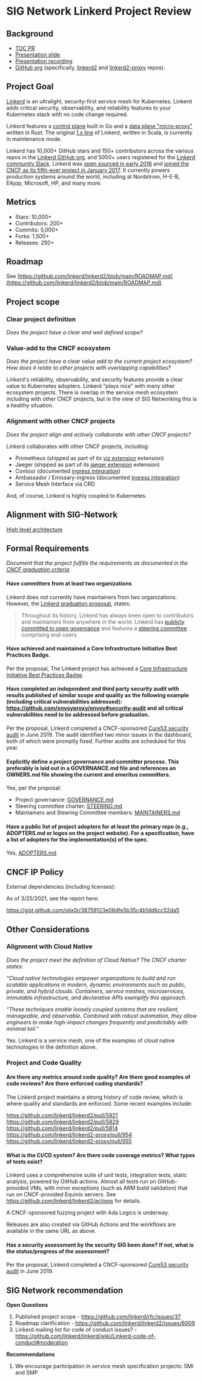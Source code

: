 # SIG Network Linkerd Project Review

## Background

- [TOC PR](https://github.com/cncf/toc/pull/616)
- [Presentation slide](https://docs.google.com/presentation/d/1qseWDYWD4KzYFhb4bcp8WuDPYFVwB8sYeNnjCsgDUOw/edit)
- [Presentation recording](https://www.youtube.com/watch?v=R5F8l9ursBk#t=50m22)
- [GitHub org](https://github.com/linkerd) (specifically, [linkerd2](https://github.com/linkerd2/linkerd2) and [linkerd2-proxy](https://github.com/linkerd2/linkerd2) repos).

## Project Goal

[Linkerd](https://linkerd.io) is an ultralight, security-first service mesh for Kubernetes. Linkerd adds critical security, observability, and reliability features to your Kubernetes stack with no code change required.

Linkerd features a [control plane](https://github.com/linkerd/linkerd2) built in Go and a [data plane "micro-proxy"](https://github.com/linkerd/linkerd2-proxy) written in Rust. The original [1.x line](https://github.com/linkerd/linkerd) of Linkerd, written in Scala, is currently in maintenance mode.

Linkerd has 10,000+ GitHub stars and 150+ contributors across the various repos in the [Linkerd GitHub org](https://github.com/linkerd/), and 5000+ users registered for the [Linkerd community Slack](https://slack.linkerd.io/). Linkerd was [open sourced in early 2016](https://linkerd.io/2016/02/18/linkerd-twitter-style-operability-for-microservices/)
and [joined the CNCF as its fifth-ever project in January 2017](https://www.cncf.io/blog/2017/01/23/linkerd-project-joins-cloud-native-computing-foundation/).
It currently powers production systems around the world, including at
Nordstrom, H-E-B, Elkjop, Microsoft, HP, and many more.

## Metrics

- Stars: 10,000+
- Contributors: 200+
- Commits: 5,000+
- Forks: 1,500+
- Releases: 250+

## Roadmap

See [https://github.com/linkerd/linkerd2/blob/main/ROADMAP.md](https://github.com/linkerd/linkerd2/blob/main/ROADMAP.md)

## Project scope

### Clear project definition

_Does the project have a clear and well defined scope?_

<!-- INCOMPLETE
SIG Network agrees that Linkerd has a well defined scope.
-->

### Value-add to the CNCF ecosystem

_Does the project have a clear value add to the current project ecosystem? How does it relate to other projects with overlapping capabilities?_

Linkerd's reliability, observability, and security features provide a clear
value to Kubernetes adopters. Linkerd "plays nice" with many other ecosystem
projects. There is overlap in the service mesh ecosystem including with other
CNCF projects, but in the view of SIG Networking this is a healthy situation.

### Alignment with other CNCF projects

_Does the project align and actively collaborate with other CNCF projects?_

Linkerd collaborates with other CNCF projects, including:

- Prometheus (shipped as part of its [viz extension](https://linkerd.io/2.10/tasks/extensions/) extension)
- Jaeger (shipped as part of its [jaeger extension](https://linkerd.io/2.10/tasks/extensions/) extension)
- Contour (documented [ingress integration](https://linkerd.io/2.10/tasks/using-ingress/#contour))
- Ambassador / Emissary-ingress (documented [ingress integration](https://linkerd.io/2.10/tasks/using-ingress/#ambassador))
- Service Mesh Interface via CRD

And, of course, Linkerd is highly coupled to Kubernetes.

## Alignment with SIG-Network

[High level architecture](https://docs.google.com/presentation/d/1qseWDYWD4KzYFhb4bcp8WuDPYFVwB8sYeNnjCsgDUOw/edit#slide=id.g5adfc000d8_5_99)

## Formal Requirements

_Document that the project fulfills the requirements as documented in the [CNCF
graduation
criteria](https://github.com/cncf/toc/blob/master/process/graduation_criteria.adoc)_

#### Have committers from at least two organizations

Linkerd does _not_ currently have maintainers from two organizations. However,
the [Linkerd graduation proposal](https://github.com/cncf/toc/pull/616/files),
states:

> Throughout its history, Linkerd has always been open to contributors and
> maintainers from anywhere in the world. Linkerd has [publicly committed to
> open
> governance](https://linkerd.io/2019/10/03/linkerds-commitment-to-open-governance/)
> and features a [steering
> committee](https://linkerd.io/2021/01/28/announcing-the-linkerd-steering-committee/)
> comprising end-users.

<!-- INCOMPLETE
While Linkerd does not meet the letter of this requirement, it is the opinion of SIG Network that
-->

#### Have achieved and maintained a Core Infrastructure Initiative Best Practices Badge.

Per the proposal, The Linkerd project has achieved a [Core Infrastructure
Initiative Best Practices Badge](https://bestpractices.coreinfrastructure.org/en/projects/4629).

#### Have completed an independent and third party security audit with results published of similar scope and quality as the following example (including critical vulnerabilities addressed): https://github.com/envoyproxy/envoy#security-audit and all critical vulnerabilities need to be addressed before graduation.

Per the proposal, Linkerd completed a CNCF-sponsored [Cure53 security
audit](https://github.com/linkerd/linkerd2/blob/main/SECURITY_AUDIT.pdf) in
June 2019. The audit identified two minor issues in the dashboard, both of
which were promptly fixed. Further audits are scheduled for this year.

#### Explicitly define a project governance and committer process. This preferably is laid out in a GOVERNANCE.md file and references an OWNERS.md file showing the current and emeritus committers.

Yes, per the proposal:

- Project governance:
  [GOVERNANCE.md](https://github.com/linkerd/linkerd2/blob/main/GOVERNANCE.md)
- Steering committee charter:
  [STEERING.md](https://github.com/linkerd/linkerd2/blob/main/STEERING.md)
- Maintainers and Steering Committee members:
  [MAINTAINERS.md](https://github.com/linkerd/linkerd2/blob/main/MAINTAINERS.md)

#### Have a public list of project adopters for at least the primary repo (e.g., ADOPTERS.md or logos on the project website). For a specification, have a list of adopters for the implementation(s) of the spec.

Yes, [ADOPTERS.md](https://github.com/linkerd/linkerd2/blob/main/ADOPTERS.md).

## CNCF IP Policy

External dependencies (including licenses):

As of 3/25/2021, see the report here:

https://gist.github.com/olix0r/38759123e08dfe5b35c4b1dd6cc52da5

## Other Considerations

### Alignment with Cloud Native

_Does the project meet the definition of Cloud Native? The CNCF charter states:_

_“Cloud native technologies empower organizations to build and run scalable applications in modern, dynamic environments such as public, private, and hybrid clouds. Containers, service meshes, microservices, immutable infrastructure, and declarative APIs exemplify this approach._

_“These techniques enable loosely coupled systems that are resilient, manageable, and observable. Combined with robust automation, they allow engineers to make high-impact changes frequently and predictably with minimal toil.”_

Yes. Linkerd is a service mesh, one of the examples of cloud native
technologies in the definition above.

### Project and Code Quality

#### Are there any metrics around code quality? Are there good examples of code reviews? Are there enforced coding standards?

The Linkerd project maintains a strong history of code review, which is where
quality and standards are enforced. Some recent examples include:

https://github.com/linkerd/linkerd2/pull/5921
https://github.com/linkerd/linkerd2/pull/5829
https://github.com/linkerd/linkerd2/pull/5814
https://github.com/linkerd/linkerd2-proxy/pull/954
https://github.com/linkerd/linkerd2-proxy/pull/955

#### What is the CI/CD system? Are there code coverage metrics? What types of tests exist?

Linkerd uses a comprehensive suite of unit tests, integration tests, static
analysis, powered by GitHub actions. Almost all tests run on GitHub-provided
VMs, with minor exceptions (such as ARM build validation) that run on
CNCF-provided Equinix servers. See https://github.com/linkerd/linkerd2/actions for details.

A CNCF-sponsored fuzzing project with Ada Logics is underway.

Releases are also created via GitHub Actions and the workflows are available
in the same URL as above.

#### Has a security assessment by the security SIG been done? If not, what is the status/progress of the assessment?

Per the proposal, Linkerd completed a CNCF-sponsored [Cure53 security
audit](https://github.com/linkerd/linkerd2/blob/main/SECURITY_AUDIT.pdf) in
June 2019.

## SIG Network recommendation

**Open Questions**

1. Published project scope - https://github.com/linkerd/rfc/issues/37
1. Roadmap clarification - https://github.com/linkerd/linkerd2/issues/6009
1. Linkerd mailing list for code of conduct issues? - https://github.com/linkerd/linkerd/wiki/Linkerd-code-of-conduct#moderation

**Recommendations**

1. We encourage participation in service mesh specification projects: SMI and SMP

<!-- SIG Network recommends promotion of Linkerd to graduated status. -->
